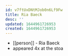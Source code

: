 ```yaml
---
id: v7ftUxDNtMJob0n6Lf9Fw
title: Ria Baeck
desc: ''
updated: 1644961726953
created: 1644961726953
---
```



- [[person]] - Ria Baeck
- appeared 4x at the stoa
